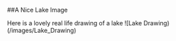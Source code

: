 ##A Nice Lake Image

Here is a lovely real life drawing of a lake
![Lake Drawing)(/images/Lake_Drawing)


